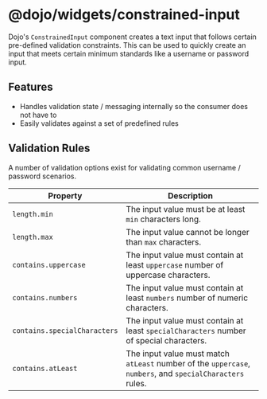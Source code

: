 # @dojo/widgets/constrained-input

Dojo's `ConstrainedInput` component creates a text input that follows certain pre-defined validation constraints. This can be used to quickly create an input that meets certain minimum standards like a username or password input.

## Features

- Handles validation state / messaging internally so the consumer does not have to
- Easily validates against a set of predefined rules

## Validation Rules

A number of validation options exist for validating common username / password scenarios.


| Property                     | Description                                                  |
| ---------------------------- | ------------------------------------------------------------ |
| `length.min`                 | The input value must be at least `min` characters long.      |
| `length.max`                 | The input value cannot be longer than `max` characters.      |
| `contains.uppercase`         | The input value must contain at least `uppercase` number of uppercase characters. |
| `contains.numbers`           | The input value must contain at least `numbers` number of numeric characters. |
| `contains.specialCharacters` | The input value must contain at least `specialCharacters` number of special characters. |
| `contains.atLeast`           | The input value must match `atLeast` number of the `uppercase`, `numbers`, and `specialCharacters` rules. |
